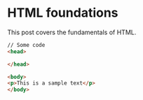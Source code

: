 # HTML foundations

This post covers the fundamentals of HTML.



```html
// Some code
<head>

</head>

<body>
<p>This is a sample text</p>
</body>
```


